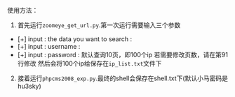 使用方法：

1. 首先运行`zoomeye_get_url.py`.第一次运行需要输入三个参数
- [+] input : the data you want to search :
- [+] input : username :
- [+] input : password :
默认查询10页，即100个ip
若需要修改页数，请在第91行修改
然后会将100个ip给保存在`ip_list.txt`文件下

2. 接着运行`phpcms2008_exp.py`.最终的shell会保存在shell.txt下(默认小马密码是hu3sky)